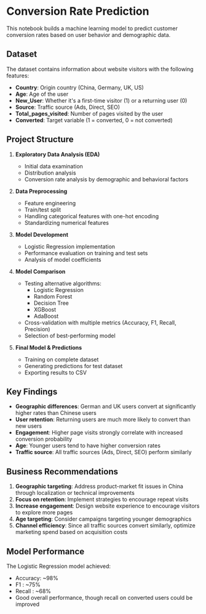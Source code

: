 # Conversion Rate Prediction

This notebook builds a machine learning model to predict customer conversion rates based on user behavior and demographic data. 

## Dataset

The dataset contains information about website visitors with the following features:
- **Country**: Origin country (China, Germany, UK, US)
- **Age**: Age of the user
- **New_User**: Whether it's a first-time visitor (1) or a returning user (0)
- **Source**: Traffic source (Ads, Direct, SEO)
- **Total_pages_visited**: Number of pages visited by the user
- **Converted**: Target variable (1 = converted, 0 = not converted)

## Project Structure

1. **Exploratory Data Analysis (EDA)**
   - Initial data examination
   - Distribution analysis
   - Conversion rate analysis by demographic and behavioral factors

2. **Data Preprocessing**
   - Feature engineering
   - Train/test split
   - Handling categorical features with one-hot encoding
   - Standardizing numerical features

3. **Model Development**
   - Logistic Regression implementation
   - Performance evaluation on training and test sets
   - Analysis of model coefficients

4. **Model Comparison**
   - Testing alternative algorithms:
     - Logistic Regression
     - Random Forest
     - Decision Tree
     - XGBoost
     - AdaBoost
   - Cross-validation with multiple metrics (Accuracy, F1, Recall, Precision)
   - Selection of best-performing model

5. **Final Model & Predictions**
   - Training on complete dataset
   - Generating predictions for test dataset
   - Exporting results to CSV

## Key Findings

- **Geographic differences**: German and UK users convert at significantly higher rates than Chinese users
- **User retention**: Returning users are much more likely to convert than new users
- **Engagement**: Higher page visits strongly correlate with increased conversion probability
- **Age**: Younger users tend to have higher conversion rates
- **Traffic source**: All traffic sources (Ads, Direct, SEO) perform similarly

## Business Recommendations

1. **Geographic targeting**: Address product-market fit issues in China through localization or technical improvements
2. **Focus on retention**: Implement strategies to encourage repeat visits
3. **Increase engagement**: Design website experience to encourage visitors to explore more pages
4. **Age targeting**: Consider campaigns targeting younger demographics
5. **Channel efficiency**: Since all traffic sources convert similarly, optimize marketing spend based on acquisition costs

## Model Performance

The Logistic Regression model achieved:
- Accuracy: ~98%
- F1 : ~75%
- Recall : ~68%
- Good overall performance, though recall on converted users could be improved

